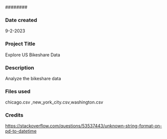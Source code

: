 ########
### Date created
9-2-2023

### Project Title
Explore US Bikeshare Data

### Description
Analyze the bikeshare data

### Files used
chicago.csv ,new_york_city.csv,washington.csv

### Credits
https://stackoverflow.com/questions/53537443/unknown-string-format-on-pd-to-datetime

